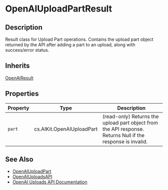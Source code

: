 # OpenAIUploadPartResult

## Description
Result class for Upload Part operations. Contains the upload part object returned by the API after adding a part to an upload, along with success/error status.

## Inherits

[OpenAIResult](OpenAIResult.md)

## Properties

| Property | Type | Description |
| -------- | ---- | ----------- |
| `part` | cs.AIKit.OpenAIUploadPart | (read-only) Returns the upload part object from the API response. Returns Null if the response is invalid. |

## See Also
- [OpenAIUploadPart](OpenAIUploadPart.md)
- [OpenAIUploadsAPI](OpenAIUploadsAPI.md)
- [OpenAI Uploads API Documentation](https://platform.openai.com/docs/api-reference/uploads/add-part)
